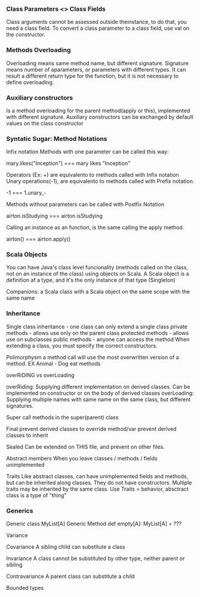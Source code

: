 
<h3>Class Parameters <> Class Fields </h3>

Class arguments cannot be assessed outside theinstance, to do that, you need a class field.
To convert a class parameter to a class field, use val on the constructor.

<h3>Methods Overloading</h3>  

Overloading means same method name, but different signature.
Signature means number of aparameters, or parameters with different types. It can result a different return type for the function, but it is not necessary to define overloading.

<h3>Auxiliary constructors</h3>

Is a method overloading for the parent method(apply or this), implemented with different signature.
Auxiliary constructors can be exchanged by default values on the class constructor 

<h3>Syntatic Sugar: Method Notations</h3>

Infix notation
Methods with one parameter can be called this way:

mary.likes("Inception") === mary likes "Inception"

Operators (Ex: +) are equivalento to methods called with Infix notation
Unary operations(-1), are equivalento to methods called with Prefix notation.

-1 === 1.unary_-

Methods without parameters can be called with Postfix Notation

airton.isStudying === airton isStudying

Calling an instance as an function, is the same calling the apply method.

airton() ===  airton.apply()

<h3>Scala Objects</h3>

You can have Java's class level funcionality (methods called on the class, not on an instance of the class) using objects on Scala.
A Scala object is a definition af a type, and it's the only instance of that type (Singleton)

Companions: a Scala class with a Scala object on the same scope with the same name

<h3>Inheritance</h3>

Single class inheritance - one class can only extend a single class
private methods - allows use only on the parent class
protected methods - allows use on subclasses
public methods - anyone can access the method
When extending a class, you must specify the correct constructors.

Polimorphysm
a method call will use the most overwritten version of a method.
EX Animal - Dog eat methods

overRiDING vs overLoading

overRiding: Supplying different implementation on derived classes. Can be implemented on constructor or on the body of derived classes
overLoading: Supplying multiple names with same name on the same class, but different signatures.

Super
call methods in the super(parent) class

Final
prevent derived classes to override method/var
prevent derived classes to inherit

Sealed
Can be extended on THIS file, and prevent on other files.

Abstract members
When you leave classes / methods / fields unimplemented

Traits
Like abstract classes, can have unimplemented fields and methods, but can be inherited along classes.
They do not have constructors.
Multiple traits may be inherited by the same class.
Use Traits = behavior, absctract class is a type of "thing"

<h3>Generics</h3>

Generic class
MyList[A]
Generic Method
def empty[A]: MyList[A] = ???

Variance

Covariance 
A sibling child can substitute a class

Invariance
A class cannot be substituted by other type, neither parent or sibling

Contravariance
A parent class can substitute a child

Bounded types
